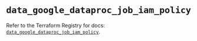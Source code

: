# `data_google_dataproc_job_iam_policy`

Refer to the Terraform Registry for docs: [`data_google_dataproc_job_iam_policy`](https://registry.terraform.io/providers/hashicorp/google/6.11.0/docs/data-sources/dataproc_job_iam_policy).
